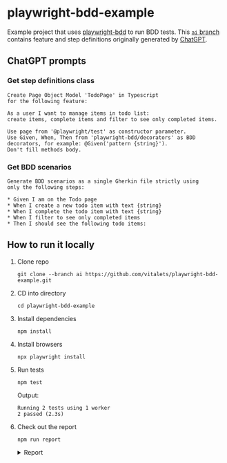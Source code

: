 # playwright-bdd-example

Example project that uses [playwright-bdd](https://github.com/vitalets/playwright-bdd) to run BDD tests. This [`ai` branch](https://github.com/vitalets/playwright-bdd-example/tree/ai) contains feature and step definitions originally generated by [ChatGPT](https://chat.openai.com). 

## ChatGPT prompts

### Get step definitions class
```
Create Page Object Model 'TodoPage' in Typescript
for the following feature:

As a user I want to manage items in todo list: 
create items, complete items and filter to see only completed items.

Use page from '@playwright/test' as constructor parameter.
Use Given, When, Then from 'playwright-bdd/decorators' as BDD decorators, for example: @Given('pattern {string}').
Don't fill methods body.
```

### Get BDD scenarios
```
Generate BDD scenarios as a single Gherkin file strictly using
only the following steps:

* Given I am on the Todo page
* When I create a new todo item with text {string}
* When I complete the todo item with text {string}
* When I filter to see only completed items
* Then I should see the following todo items:
```

## How to run it locally

1. Clone repo
   ```
   git clone --branch ai https://github.com/vitalets/playwright-bdd-example.git
   ```

2. CD into directory
   ```
   cd playwright-bdd-example
   ```

2. Install dependencies
   ```
   npm install
   ```

3. Install browsers
   ```
   npx playwright install
   ```

4. Run tests
   ```
   npm test
   ```
   Output:
   ```
   Running 2 tests using 1 worker
   2 passed (2.3s)
   ```

5. Check out the report
   ```
   npm run report
   ```
   <details>
     <summary>Report</summary>
     <img src="https://github.com/vitalets/playwright-bdd/assets/1473072/4e2e4803-118a-40bd-a583-7dbe93b9ffd2"/>
   </details>


